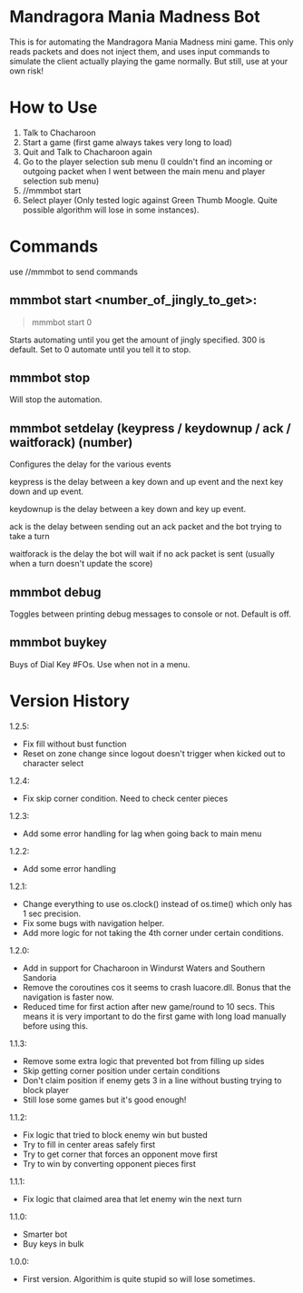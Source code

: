 # Mandragora Mania Madness Bot

This is for automating the Mandragora Mania Madness mini game. This only reads packets and does not inject them, and uses input commands to simulate the client actually playing the game normally. But still, use at your own risk!

# How to Use

1. Talk to Chacharoon
2. Start a game (first game always takes very long to load)
3. Quit and Talk to Chacharoon again
4. Go to the player selection sub menu (I couldn't find an incoming or outgoing packet when I went between the main menu and player selection sub menu)
4. //mmmbot start
5. Select player (Only tested logic against Green Thumb Moogle. Quite possible algorithm will lose in some instances). 

# Commands

use //mmmbot to send commands

## mmmbot start <number_of_jingly_to_get>: 

> mmmbot start 0

Starts automating until you get the amount of jingly specified. 300 is default. Set to 0 automate until you tell it to stop.

## mmmbot stop

Will stop the automation.

## mmmbot setdelay (keypress / keydownup / ack / waitforack) (number)

Configures the delay for the various events

keypress is the delay between a key down and up event and the next key down and up event.

keydownup is the delay between a key down and key up event.

ack is the delay between sending out an ack packet and the bot trying to take a turn

waitforack is the delay the bot will wait if no ack packet is sent (usually when a turn doesn't update the score)

## mmmbot debug 

Toggles between printing debug messages to console or not. Default is off.

## mmmbot buykey <number>

Buys <number> of Dial Key #FOs. Use when not in a menu.

# Version History
1.2.5:
- Fix fill without bust function
- Reset on zone change since logout doesn't trigger when kicked out to character select

1.2.4:
- Fix skip corner condition. Need to check center pieces

1.2.3:
- Add some error handling for lag when going back to main menu

1.2.2:
- Add some error handling

1.2.1:
- Change everything to use os.clock() instead of os.time() which only has 1 sec precision.
- Fix some bugs with navigation helper.
- Add more logic for not taking the 4th corner under certain conditions.

1.2.0:
- Add in support for Chacharoon in Windurst Waters and Southern Sandoria
- Remove the coroutines cos it seems to crash luacore.dll. Bonus that the navigation is faster now.
- Reduced time for first action after new game/round to 10 secs. This means it is very important to do the first game with long load manually before using this.

1.1.3:
- Remove some extra logic that prevented bot from filling up sides
- Skip getting corner position under certain conditions
- Don't claim position if enemy gets 3 in a line without busting trying to block player
- Still lose some games but it's good enough!

1.1.2:
- Fix logic that tried to block enemy win but busted
- Try to fill in center areas safely first
- Try to get corner that forces an opponent move first
- Try to win by converting opponent pieces first

1.1.1:
- Fix logic that claimed area that let enemy win the next turn

1.1.0:
- Smarter bot
- Buy keys in bulk

1.0.0: 
- First version. Algorithim is quite stupid so will lose sometimes.
